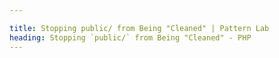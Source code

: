 ```yaml
---

title: Stopping public/ from Being "Cleaned" | Pattern Lab
heading: Stopping `public/` from Being "Cleaned" - PHP
---
```

